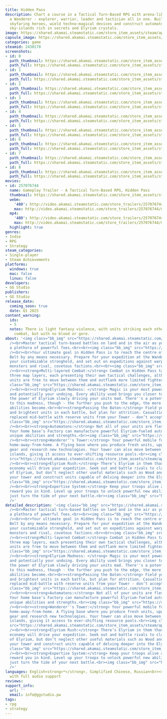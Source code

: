 ```yaml
---
title: Hidden Pass
description: Chart a course in a Tactical Turn-Based RPG with arena-like combat. Become
  a Wanderer - explorer, warrior, leader and tactician all in one. Build a team of
  skyfaring heroes, wield techno-magical devices and construct automatons as you explore
  sky-islands rich in secrets and Elyrium crystals.
image: https://shared.akamai.steamstatic.com/store_item_assets/steam/apps/2430170/header.jpg?t=1732701472
capsule_image: https://shared.akamai.steamstatic.com/store_item_assets/steam/apps/2430170/74438d8f09f073da2a90340d22945a8519a85164/capsule_231x87.jpg?t=1732701472
categories: game
steamid: 2430170
screenshots:
- id: 0
  path_thumbnail: https://shared.akamai.steamstatic.com/store_item_assets/steam/apps/2430170/ss_cc47bb88c1c31f20678d4c52a919cbc2134ca467.600x338.jpg?t=1732701472
  path_full: https://shared.akamai.steamstatic.com/store_item_assets/steam/apps/2430170/ss_cc47bb88c1c31f20678d4c52a919cbc2134ca467.1920x1080.jpg?t=1732701472
- id: 1
  path_thumbnail: https://shared.akamai.steamstatic.com/store_item_assets/steam/apps/2430170/ss_6ab801eee906fb04f999548e9b5149b297bec1d2.600x338.jpg?t=1732701472
  path_full: https://shared.akamai.steamstatic.com/store_item_assets/steam/apps/2430170/ss_6ab801eee906fb04f999548e9b5149b297bec1d2.1920x1080.jpg?t=1732701472
- id: 2
  path_thumbnail: https://shared.akamai.steamstatic.com/store_item_assets/steam/apps/2430170/ss_dae0eaf9a88cd35f8701a1e3f3e1ea263716a20c.600x338.jpg?t=1732701472
  path_full: https://shared.akamai.steamstatic.com/store_item_assets/steam/apps/2430170/ss_dae0eaf9a88cd35f8701a1e3f3e1ea263716a20c.1920x1080.jpg?t=1732701472
- id: 3
  path_thumbnail: https://shared.akamai.steamstatic.com/store_item_assets/steam/apps/2430170/ss_88fd11ccbbba2ed0e7031a70e026b4f26d2eb5b7.600x338.jpg?t=1732701472
  path_full: https://shared.akamai.steamstatic.com/store_item_assets/steam/apps/2430170/ss_88fd11ccbbba2ed0e7031a70e026b4f26d2eb5b7.1920x1080.jpg?t=1732701472
- id: 4
  path_thumbnail: https://shared.akamai.steamstatic.com/store_item_assets/steam/apps/2430170/ss_5573fc4677d5c199d2bcde77d30fe6ee769e52f3.600x338.jpg?t=1732701472
  path_full: https://shared.akamai.steamstatic.com/store_item_assets/steam/apps/2430170/ss_5573fc4677d5c199d2bcde77d30fe6ee769e52f3.1920x1080.jpg?t=1732701472
- id: 5
  path_thumbnail: https://shared.akamai.steamstatic.com/store_item_assets/steam/apps/2430170/ss_bbee88f4094aaeb87f9b120f5a590127dd01a514.600x338.jpg?t=1732701472
  path_full: https://shared.akamai.steamstatic.com/store_item_assets/steam/apps/2430170/ss_bbee88f4094aaeb87f9b120f5a590127dd01a514.1920x1080.jpg?t=1732701472
- id: 6
  path_thumbnail: https://shared.akamai.steamstatic.com/store_item_assets/steam/apps/2430170/ss_8bdee25c624248af7db2cd4414313753560b9120.600x338.jpg?t=1732701472
  path_full: https://shared.akamai.steamstatic.com/store_item_assets/steam/apps/2430170/ss_8bdee25c624248af7db2cd4414313753560b9120.1920x1080.jpg?t=1732701472
- id: 7
  path_thumbnail: https://shared.akamai.steamstatic.com/store_item_assets/steam/apps/2430170/ss_f0c4d708c3038836a391ef278a6cf7a30f5622a1.600x338.jpg?t=1732701472
  path_full: https://shared.akamai.steamstatic.com/store_item_assets/steam/apps/2430170/ss_f0c4d708c3038836a391ef278a6cf7a30f5622a1.1920x1080.jpg?t=1732701472
- id: 8
  path_thumbnail: https://shared.akamai.steamstatic.com/store_item_assets/steam/apps/2430170/ss_76e18b80bb9613475f27d44f78a6f3312d757359.600x338.jpg?t=1732701472
  path_full: https://shared.akamai.steamstatic.com/store_item_assets/steam/apps/2430170/ss_76e18b80bb9613475f27d44f78a6f3312d757359.1920x1080.jpg?t=1732701472
movies:
- id: 257076744
  name: Gameplay Trailer - A Tactical Turn-Based RPG, Hidden Pass
  thumbnail: https://shared.akamai.steamstatic.com/store_item_assets/steam/apps/257076744/ef03b5a42de91a9dd401b672651c209b36b9292c/movie_600x337.jpg?t=1732701466
  webm:
    '480': http://video.akamai.steamstatic.com/store_trailers/257076744/movie480_vp9.webm?t=1732701466
    max: http://video.akamai.steamstatic.com/store_trailers/257076744/movie_max_vp9.webm?t=1732701466
  mp4:
    '480': http://video.akamai.steamstatic.com/store_trailers/257076744/movie480.mp4?t=1732701466
    max: http://video.akamai.steamstatic.com/store_trailers/257076744/movie_max.mp4?t=1732701466
  highlight: true
genres:
- Indie
- RPG
- Strategy
steam_categories:
- Single-player
- Steam Achievements
platforms:
  windows: true
  mac: false
  linux: false
developers:
- GG Studio
publishers:
- GG Studio
release_date:
  coming_soon: true
  date: Q1 2025
content_warning:
  ids:
  - 5
  notes: There is light fantasy violence, with units striking each other in turn-based
    combat, but with no blood or gore.
about: '<img class="bb_img" src="https://shared.akamai.steamstatic.com/store_item_assets/steam/apps/2430170/extras/Grur_s_Rage_Dark.gif?t=1732701472"
  /><br>Master tactical turn-based battles on land and in the air as you out-manoeuvre
  a plethora of powerful foes.<br><br><img class="bb_img" src="https://shared.akamai.steamstatic.com/store_item_assets/steam/apps/2430170/extras/Lightning_in_Savannah.gif?t=1732701472"
  /><br><br>Your ultimate goal in Hidden Pass is to reach the centre of the Elyrium
  Belt by any means necessary. Prepare for your expedition at the Wanderer''s Tower,
  your customizable stronghold, and set out on expeditions against warped magical
  monsters and rival, covetous factions.<br><br><img class="bb_img" src="https://shared.akamai.steamstatic.com/store_item_assets/steam/apps/2430170/extras/key_features_steam_3.png?t=1732701472"
  /><br><strong>Multi-layered Combat:</strong> Combat in Hidden Pass takes place across
  three map layers, each presenting their own tactical challenges, although flying
  units are free to move between them and outflank more limited fighters.<br><img
  class="bb_img" src="https://shared.akamai.steamstatic.com/store_item_assets/steam/apps/2430170/extras/Dwarf+Fly_St.gif?t=1732701472"
  /><br><br><strong>Elyrium Madness: </strong> Magic is your most powerful weapon,
  and potentially your undoing. Every ability used brings you closer to the brink,
  the power of Elyrium slowly driving your units mad. There''s a potential method
  to this madness, though - the further you push to the edge, the more powerful your
  abilities become.<br><br><strong>Passing the Baton:</strong> Field your four best
  and brightest units in each battle, but plan for attrition. Casualties can be swiftly
  replaced mid-battle with reserve units from your Tower - don’t accept defeat!<br><img
  class="bb_img" src="https://shared.akamai.steamstatic.com/store_item_assets/steam/apps/2430170/extras/Drop_Off.gif?t=1732701472"
  /><br><br><strong>Automatons:</strong> Not all of your units are flesh and blood.
  Your home base’s Factory can manufacture powerful Elyrium-fueled automatons with
  unique abilities and strengths.<br><img class="bb_img" src="https://shared.akamai.steamstatic.com/store_item_assets/steam/apps/2430170/extras/atmt.png?t=1732701472"
  /><br><br><strong>Wanderer''s Tower:</strong> Your powerful mobile fortress and
  home-away-from-home. A flying base where you produce fresh units, upgrade their
  gear and research new technologies. Your tower can also move between clusters of
  islands, giving it access to ever-shifting resource pools.<br><img class="bb_img"
  src="https://shared.akamai.steamstatic.com/store_item_assets/steam/apps/2430170/extras/Tower_Steam.gif?t=1732701472"
  /><br><br><strong>Elyrium Rush:</strong> There’s Elyrium in them thar hills! The
  economy will drive your expedition. Seek out and battle rivals to claim your share
  of Elyrium, but don’t neglect other useful materials such as Wood and Metal. Enhance
  your tower and construct units capable of delving deeper into the Elyrium Belt.<br><img
  class="bb_img" src="https://shared.akamai.steamstatic.com/store_item_assets/steam/apps/2430170/extras/eol.png?t=1732701472"
  /><br><br><strong>Expertise System:</strong> Keep your troops alive and they’ll
  reward you in kind. Level up your troops to unlock powerful new abilities that might
  just turn the tide of your next battle.<br><img class="bb_img" src="https://shared.akamai.steamstatic.com/store_item_assets/steam/apps/2430170/extras/steam_small.png?t=1732701472"
  />'
detailed_description: '<img class="bb_img" src="https://shared.akamai.steamstatic.com/store_item_assets/steam/apps/2430170/extras/Grur_s_Rage_Dark.gif?t=1732701472"
  /><br>Master tactical turn-based battles on land and in the air as you out-manoeuvre
  a plethora of powerful foes.<br><br><img class="bb_img" src="https://shared.akamai.steamstatic.com/store_item_assets/steam/apps/2430170/extras/Lightning_in_Savannah.gif?t=1732701472"
  /><br><br>Your ultimate goal in Hidden Pass is to reach the centre of the Elyrium
  Belt by any means necessary. Prepare for your expedition at the Wanderer''s Tower,
  your customizable stronghold, and set out on expeditions against warped magical
  monsters and rival, covetous factions.<br><br><img class="bb_img" src="https://shared.akamai.steamstatic.com/store_item_assets/steam/apps/2430170/extras/key_features_steam_3.png?t=1732701472"
  /><br><strong>Multi-layered Combat:</strong> Combat in Hidden Pass takes place across
  three map layers, each presenting their own tactical challenges, although flying
  units are free to move between them and outflank more limited fighters.<br><img
  class="bb_img" src="https://shared.akamai.steamstatic.com/store_item_assets/steam/apps/2430170/extras/Dwarf+Fly_St.gif?t=1732701472"
  /><br><br><strong>Elyrium Madness: </strong> Magic is your most powerful weapon,
  and potentially your undoing. Every ability used brings you closer to the brink,
  the power of Elyrium slowly driving your units mad. There''s a potential method
  to this madness, though - the further you push to the edge, the more powerful your
  abilities become.<br><br><strong>Passing the Baton:</strong> Field your four best
  and brightest units in each battle, but plan for attrition. Casualties can be swiftly
  replaced mid-battle with reserve units from your Tower - don’t accept defeat!<br><img
  class="bb_img" src="https://shared.akamai.steamstatic.com/store_item_assets/steam/apps/2430170/extras/Drop_Off.gif?t=1732701472"
  /><br><br><strong>Automatons:</strong> Not all of your units are flesh and blood.
  Your home base’s Factory can manufacture powerful Elyrium-fueled automatons with
  unique abilities and strengths.<br><img class="bb_img" src="https://shared.akamai.steamstatic.com/store_item_assets/steam/apps/2430170/extras/atmt.png?t=1732701472"
  /><br><br><strong>Wanderer''s Tower:</strong> Your powerful mobile fortress and
  home-away-from-home. A flying base where you produce fresh units, upgrade their
  gear and research new technologies. Your tower can also move between clusters of
  islands, giving it access to ever-shifting resource pools.<br><img class="bb_img"
  src="https://shared.akamai.steamstatic.com/store_item_assets/steam/apps/2430170/extras/Tower_Steam.gif?t=1732701472"
  /><br><br><strong>Elyrium Rush:</strong> There’s Elyrium in them thar hills! The
  economy will drive your expedition. Seek out and battle rivals to claim your share
  of Elyrium, but don’t neglect other useful materials such as Wood and Metal. Enhance
  your tower and construct units capable of delving deeper into the Elyrium Belt.<br><img
  class="bb_img" src="https://shared.akamai.steamstatic.com/store_item_assets/steam/apps/2430170/extras/eol.png?t=1732701472"
  /><br><br><strong>Expertise System:</strong> Keep your troops alive and they’ll
  reward you in kind. Level up your troops to unlock powerful new abilities that might
  just turn the tide of your next battle.<br><img class="bb_img" src="https://shared.akamai.steamstatic.com/store_item_assets/steam/apps/2430170/extras/steam_small.png?t=1732701472"
  />'
languages: English<strong>*</strong>, Simplified Chinese, Russian<br><strong>*</strong>languages
  with full audio support
reviews:
support_info:
  url: ''
  email: info@ggstudio.pw
tags:
- rpg
- strategy
---
```


